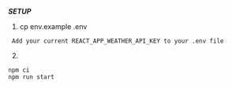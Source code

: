 ***SETUP***

1. cp env.example .env 
```
 Add your current REACT_APP_WEATHER_API_KEY to your .env file 
```
2. 
```
npm ci 
npm run start
```
